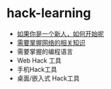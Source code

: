 # hack-learning

 - [如果你是一个新人，如何开始呢](./hack/新手需要掌握的技巧有哪些.md)
 - [需要掌握网络的相关知识](./hack/一份关于网络术语接口协议的介绍.md)
 - 需要掌握的编程语言
 - Web Hack 工具
 - 手机Hack工具
 - 桌面/嵌入式 Hack工具

